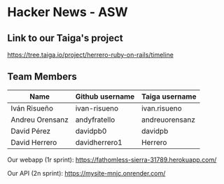 # Hacker News - ASW
## Link to our Taiga's project
https://tree.taiga.io/project/herrero-ruby-on-rails/timeline

## Team Members
                 
|          Name           |    Github username    |    Taiga username    |
|-------------------------|-----------------------|----------------------|
| Iván Risueño            | ivan-risueno          | ivan.risueno         |
| Andreu Orensanz         | andyfratello          | andreuorensanz       |
| David Pérez             | davidpb0              | davidpb              |
| David Herrero           | davidherrero1         | Herrero              |

Our webapp (1r sprint): https://fathomless-sierra-31789.herokuapp.com/

Our API (2n sprint): https://mysite-mnjc.onrender.com/
